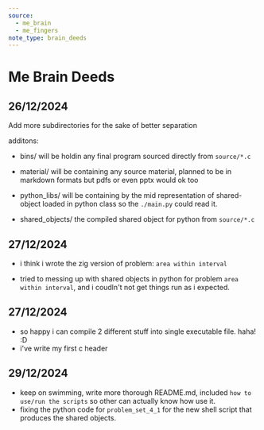 ```yaml
---
source:
  - me_brain
  - me_fingers
note_type: brain_deeds
---
```


# Me Brain Deeds

## 26/12/2024

Add more subdirectories for the sake of better separation

additons:

- bins/
    will be holdin any final program sourced directly from `source/*.c`

- material/
    will be containing any source material, planned to be in markdown formats but pdfs or even pptx would ok too

- python_libs/
    will be containing by the mid representation of shared-object loaded in python class so the `./main.py` could read it.

- shared_objects/
    the compiled shared object for python from `source/*.c`

## 27/12/2024

- i think i wrote the zig version of problem: `area within interval`

- tried to messing up with shared objects in python for problem `area within interval`, and i coudln't not get things run as i expected.

## 27/12/2024

- so happy i can compile 2 different stuff into single executable file. haha! :D
- i've write my first c header

## 29/12/2024

- keep on swimming, write more thorough README.md, included `how to use/run the scripts` so other can actually know how use it.
- fixing the  python code for `problem_set_4_1` for the new shell script that produces the shared objects.
